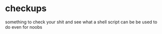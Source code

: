 # checkups
something to check your shit and see what a shell script can be be used to do even for noobs
